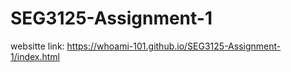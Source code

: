 # SEG3125-Assignment-1

websitte link: https://whoami-101.github.io/SEG3125-Assignment-1/index.html
